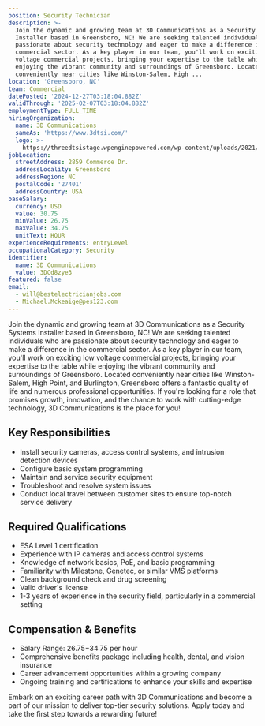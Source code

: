 ```yaml
---
position: Security Technician
description: >-
  Join the dynamic and growing team at 3D Communications as a Security Systems
  Installer based in Greensboro, NC! We are seeking talented individuals who are
  passionate about security technology and eager to make a difference in the
  commercial sector. As a key player in our team, you'll work on exciting low
  voltage commercial projects, bringing your expertise to the table while
  enjoying the vibrant community and surroundings of Greensboro. Located
  conveniently near cities like Winston-Salem, High ...
location: 'Greensboro, NC'
team: Commercial
datePosted: '2024-12-27T03:18:04.882Z'
validThrough: '2025-02-07T03:18:04.882Z'
employmentType: FULL_TIME
hiringOrganization:
  name: 3D Communications
  sameAs: 'https://www.3dtsi.com/'
  logo: >-
    https://threedtsistage.wpenginepowered.com/wp-content/uploads/2021/01/logo-default.png
jobLocation:
  streetAddress: 2859 Commerce Dr.
  addressLocality: Greensboro
  addressRegion: NC
  postalCode: '27401'
  addressCountry: USA
baseSalary:
  currency: USD
  value: 30.75
  minValue: 26.75
  maxValue: 34.75
  unitText: HOUR
experienceRequirements: entryLevel
occupationalCategory: Security
identifier:
  name: 3D Communications
  value: 3DCd8zye3
featured: false
email:
  - will@bestelectricianjobs.com
  - Michael.Mckeaige@pes123.com
---
```




Join the dynamic and growing team at 3D Communications as a Security Systems Installer based in Greensboro, NC! We are seeking talented individuals who are passionate about security technology and eager to make a difference in the commercial sector. As a key player in our team, you'll work on exciting low voltage commercial projects, bringing your expertise to the table while enjoying the vibrant community and surroundings of Greensboro. Located conveniently near cities like Winston-Salem, High Point, and Burlington, Greensboro offers a fantastic quality of life and numerous professional opportunities. If you're looking for a role that promises growth, innovation, and the chance to work with cutting-edge technology, 3D Communications is the place for you!

## Key Responsibilities

- Install security cameras, access control systems, and intrusion detection devices
- Configure basic system programming
- Maintain and service security equipment
- Troubleshoot and resolve system issues
- Conduct local travel between customer sites to ensure top-notch service delivery

## Required Qualifications

- ESA Level 1 certification
- Experience with IP cameras and access control systems
- Knowledge of network basics, PoE, and basic programming
- Familiarity with Milestone, Genetec, or similar VMS platforms
- Clean background check and drug screening
- Valid driver's license
- 1-3 years of experience in the security field, particularly in a commercial setting

## Compensation & Benefits

- Salary Range: $26.75-$34.75 per hour
- Comprehensive benefits package including health, dental, and vision insurance
- Career advancement opportunities within a growing company
- Ongoing training and certifications to enhance your skills and expertise

Embark on an exciting career path with 3D Communications and become a part of our mission to deliver top-tier security solutions. Apply today and take the first step towards a rewarding future!
